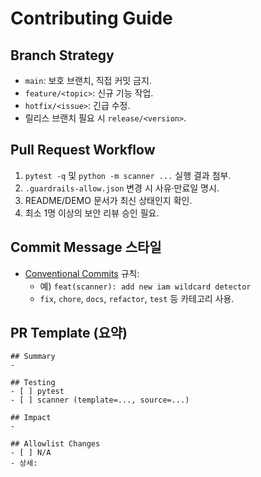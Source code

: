 # Contributing Guide

## Branch Strategy
- `main`: 보호 브랜치, 직접 커밋 금지.
- `feature/<topic>`: 신규 기능 작업.
- `hotfix/<issue>`: 긴급 수정.
- 릴리스 브랜치 필요 시 `release/<version>`.

## Pull Request Workflow
1. `pytest -q` 및 `python -m scanner ...` 실행 결과 첨부.
2. `.guardrails-allow.json` 변경 시 사유·만료일 명시.
3. README/DEMO 문서가 최신 상태인지 확인.
4. 최소 1명 이상의 보안 리뷰 승인 필요.

## Commit Message 스타일
- [Conventional Commits](https://www.conventionalcommits.org/) 규칙:
  - 예) `feat(scanner): add new iam wildcard detector`
  - `fix`, `chore`, `docs`, `refactor`, `test` 등 카테고리 사용.

## PR Template (요약)
```
## Summary
- 

## Testing
- [ ] pytest
- [ ] scanner (template=..., source=...)

## Impact
- 

## Allowlist Changes
- [ ] N/A
- 상세:
```
